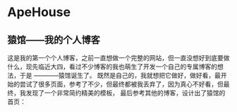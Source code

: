 # ApeHouse
## 猿馆——我的个人博客

这是我的第一个个人博客，之前一直想做一个完整的网站，但一直没想好到底要做什么，现先临近大四，看过不少博客的我也萌生了开发一个自己的专属博客的想法，于是
————猿馆诞生了。
既然是自己的，我就想把它做好，做好看，最开始的尝试了很多页面，参考了不少，但最终都被我丢弃了，因为真心不好看，但最终，我发现了一个非常简约精美的模板，
最后参考其他的博客，设计出了猿馆的首页：

